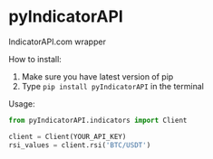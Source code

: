 # pyIndicatorAPI
IndicatorAPI.com wrapper

How to install:
1) Make sure you have latest version of pip
2) Type `pip install pyIndicatorAPI` in the terminal

Usage:
```python
from pyIndicatorAPI.indicators import Client

client = Client(YOUR_API_KEY)
rsi_values = client.rsi('BTC/USDT')
```
